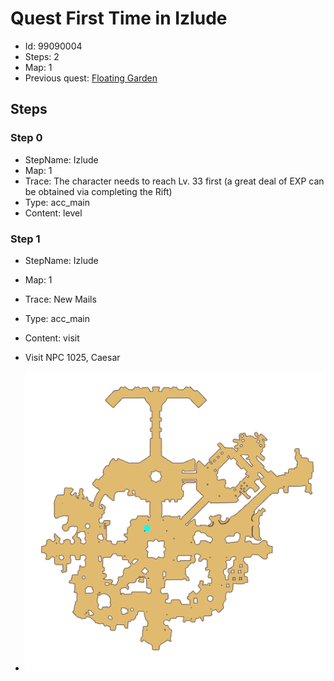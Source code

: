 # Quest First Time in Izlude

- Id: 99090004
- Steps: 2
- Map: 1
- Previous quest: [Floating Garden](60012.md)

## Steps

### Step 0
- StepName:  Izlude
- Map:  1
- Trace:  The character needs to reach Lv. 33 first
(a great deal of EXP can be obtained via completing the Rift)
- Type:  acc_main
- Content:  level


### Step 1
- StepName:  Izlude
- Map:  1
- Trace:  New Mails
- Type:  acc_main
- Content:  visit
- Visit NPC 1025, Caesar

- ![images/99090004_1.png](images/99090004_1.png)


